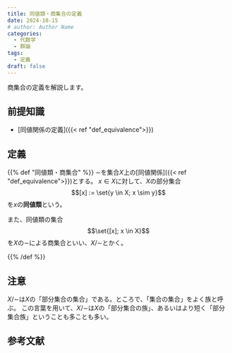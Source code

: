 ```yaml
---
title: 同値類・商集合の定義
date: 2024-10-15
# author: Author Name
categories:
  - 代数学
  - 群論
tags:
  - 定義
draft: false
---
```


商集合の定義を解説します。

<!--more-->

## 前提知識

- [同値関係の定義]({{< ref "def_equivalence">}})

## 定義

{{% def "同値類・商集合" %}}
$\sim$を集合$X$上の[同値関係]({{< ref "def_equivalence">}})とする。
$x \in X$に対して、$X$の部分集合
$$[x] := \set{y \in X; x \sim y}$$
を$x$の**同値類**という。

また、同値類の集合
$$\set{[x]; x \in X}$$
を$X$の$\sim$による商集合といい、$X/\sim$とかく。

{{% /def %}}

## 注意

$X/\sim$は$X$の「部分集合の集合」である。ところで、「集合の集合」をよく族と呼ぶ。
この言葉を用いて、$X/\sim$は$X$の「部分集合の族」、あるいはより短く「部分集合族」ということも多ことも多い。

## 参考文献
